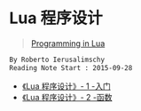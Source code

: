 # Lua 程序设计
> [Programming in Lua](http://book.luaer.cn/)
```md
By Roberto Ierusalimschy
Reading Note Start : 2015-09-28
```

* [《Lua 程序设计》- 1 -入门](1-Basic.md)
* [《Lua 程序设计》- 2 -函数](2-function.md)